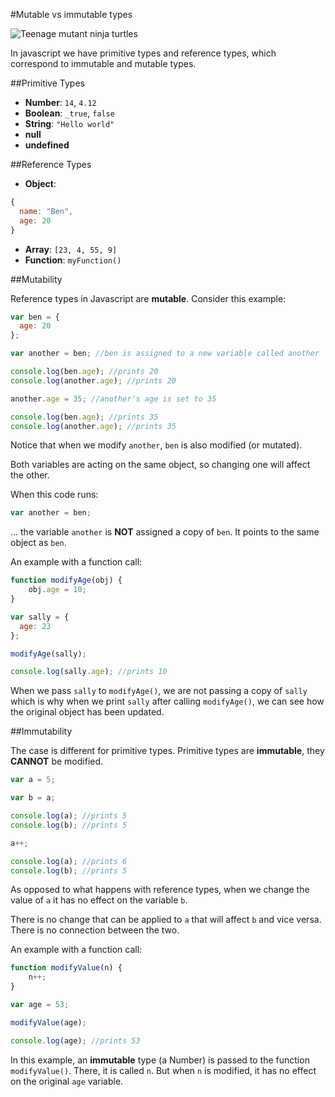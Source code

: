 #Mutable vs immutable types

![Teenage mutant ninja turtles](https://qph.is.quoracdn.net/main-qimg-56e5d36cc0289ab4af84a96db2d05b18?convert_to_webp=true)

In javascript we have primitive types and reference types, which correspond to immutable and mutable types.

##Primitive Types

- **Number**: `14`, `4.12`
- **Boolean**: `_true`, `false`
- **String**: `"Hello world"`
- **null**
- **undefined**

##Reference Types

- **Object**:

```javascript
{
  name: "Ben",
  age: 20
}
```

- **Array**: `[23, 4, 55, 9]`
- **Function**: `myFunction()`

##Mutability

Reference types in Javascript are **mutable**. Consider this example:

```javascript
var ben = {
  age: 20
};

var another = ben; //ben is assigned to a new variable called another

console.log(ben.age); //prints 20
console.log(another.age); //prints 20

another.age = 35; //another's age is set to 35

console.log(ben.age); //prints 35
console.log(another.age); //prints 35
```

Notice that when we modify `another`, `ben` is also modified (or mutated).

Both variables are acting on the same object, so changing one will affect the other.

When this code runs:

```javascript
var another = ben;
```

... the variable `another` is **NOT** assigned a copy of `ben`. It points to the same object as `ben`.

An example with a function call:

```javascript
function modifyAge(obj) {
	obj.age = 10;
}

var sally = {
  age: 23
};

modifyAge(sally);

console.log(sally.age); //prints 10
```

When we pass `sally` to `modifyAge()`, we are not passing a copy of `sally` which is why when we print `sally` after calling `modifyAge()`, we can see how the original object has been updated.

##Immutability

The case is different for primitive types. Primitive types are **immutable**, they **CANNOT** be modified.

```javascript
var a = 5;

var b = a;

console.log(a); //prints 5
console.log(b); //prints 5

a++;

console.log(a); //prints 6
console.log(b); //prints 5
```

As opposed to what happens with reference types, when we change the value of `a` it has no effect on the variable `b`.

There is no change that can be applied to `a` that will affect `b` and vice versa. There is no connection between the two.

An example with a function call:

```javascript
function modifyValue(n) {
	n++;
}

var age = 53;

modifyValue(age);

console.log(age); //prints 53
```

In this example, an **immutable** type (a Number) is passed to the function `modifyValue()`. There, it is called `n`. But when `n` is modified, it has no effect on the original `age` variable.
